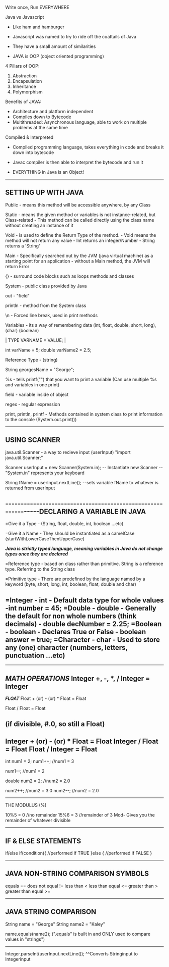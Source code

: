 Write once, Run EVERYWHERE

Java vs Javascript

- Like ham and hamburger
- Javascript was named to try to ride off the coattails of Java
- They have a small amount of similarities

- JAVA is OOP (object oriented programming)

4 Pillars of OOP:
1. Abstraction
2. Encapsulation
3. Inheritance
4. Polymorphism

Benefits of JAVA:
- Architecture and platform independent
- Compiles down to Bytecode
- Multithreaded: Asynchronous language, able to work on multiple problems at the same time

Compiled & Interpreted
- Compiled programming language, takes everything in code and breaks it down into bytecode
- Javac compiler is then able to interpret the bytecode and run it


- EVERYTHING in Java is an Object!


--------------------------------------------------------------
SETTING UP WITH JAVA
--------------------------------------------------------------

Public - means this method will be accessible anywhere, by any Class

Static - means the given method or variables is not instance-related, but Class-related
	- This method can be called directly using the class name without creating an instance of it

Void - is used to define the Return Type of the method. 
	- Void means the method will not return any value 
	- Int returns an integer/Number
	- String returns a 'String'

Main - Specifically searched out by the JVM (java virtual machine) as a starting point for an application
		- without a Main method, the JVM will return Error

{} - surround code blocks such as loops methods and classes 

System - public class provided by Java

out - "field"

println - method from the System class

\n - Forced line break, used in print methods

Variables - its a way of remembering data (int, float, double, short, long), (char) (boolean)

| TYPE VARNAME = VALUE; |

int varName = 5;
double varName2 = 2.5;

Reference Type - (string)

String georgesName = "George";

%s - tells printf("") that you want to print a variable
(Can use multiple %s and variables in one print)

field - variable inside of object

regex - regular expression

print, println, printf - Methods contained in system class to print information to the console
(System.out.print())


--------------------------------------------------------------
USING SCANNER
--------------------------------------------------------------

java.util.Scanner - a way to recieve input (userInput) 
"import java.util.Scanner;"

Scanner userInput = new Scanner(System.in);
-- Instantiate new Scanner
-- "System.in" represents your keyboard

String fName = userInput.nextLine();
--sets variable fName to whatever is returned from userInput


--------------------------------------------------------------DECLARING A VARIABLE IN JAVA
--------------------------------------------------------------

=Give it a Type - (String, float, double, int, boolean ...etc)

=Give it a Name - They should be instantiated as a camelCase (startWithLowerCaseThenUpperCase)

***Java is strictly typed language, meaning variables in Java do not change types once they are declared***

=Reference type - based on class rather than primitive. String is a reference type. Referring to the String class

=Primitive type - There are predefined by the language named by a keyword (byte, short, long, int, boolean, float, double and char)

=Integer - int - Default data type for whole values
	-int number = 45;
=Double - double - Generally the default for non whole numbers (think decimals)
	- double decNumber = 2.25;
=Boolean - boolean - Declares True or False
	- boolean answer = true;
=Character - char - Used to store any (one) character (numbers, letters, punctuation ...etc)
------------------------------
------------------------------
***MATH OPERATIONS*** 
Integer +, -, *, / Integer = Integer
------------------------------------------------------------
***FLOAT***
Float + (or) - (or) * Float = Float

Float / Float = Float

(if divisible, #.0, so still a Float)
------------------------------
Integer + (or) - (or) * Float = Float
Integer / Float = Float
Float / Integer = Float
------------------------------------------------------------

int num1 = 2;
num1++; //num1 = 3

num1--; //num1 = 2

double num2 = 2; //num2 = 2.0

num2++; //num2 = 3.0
num2--; //num2 = 2.0

------------------------------
THE MODULUS (%)

10%5 = 0 //no remainder
15%6 = 3 //remainder of 3
Mod- Gives you the remainder of whatever divisible



------------------------------
IF & ELSE STATEMENTS
------------------------------------------------------------
if/else
if(condition){
	//performed if TRUE
}else {
	//performed if FALSE
}

------------------------------------------------------------
JAVA NON-STRING COMPARISON SYMBOLS
------------------------------
equals ==
does not equal !=
less than <
less than equal <=
greater than >
greater than equal >=

------------------------------------------------------------
JAVA STRING COMPARISON
------------------------------
String name = "George"
String name2 = "Kaley"

name.equals(name2);
(".equals" is built in and ONLY used to compare values in "strings")

------------------------------

Integer.parseInt(userInput.nextLine());
^^Converts Stringinput to Integerinput


